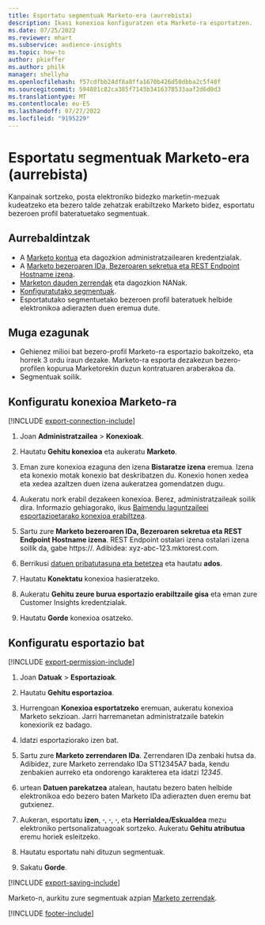 ```yaml
---
title: Esportatu segmentuak Marketo-era (aurrebista)
description: Ikasi konexioa konfiguratzen eta Marketo-ra esportatzen.
ms.date: 07/25/2022
ms.reviewer: mhart
ms.subservice: audience-insights
ms.topic: how-to
author: pkieffer
ms.author: philk
manager: shellyha
ms.openlocfilehash: f57cdfbb24df8a8ffa1670b426d50dbba2c5f40f
ms.sourcegitcommit: 594081c82ca385f7143b3416378533aaf2d6d0d3
ms.translationtype: MT
ms.contentlocale: eu-ES
ms.lasthandoff: 07/27/2022
ms.locfileid: "9195229"
---
```

# <a name="export-segments-to-marketo-preview"></a>Esportatu segmentuak Marketo-era (aurrebista)

Kanpainak sortzeko, posta elektroniko bidezko marketin-mezuak kudeatzeko eta bezero talde zehatzak erabiltzeko Marketo bidez, esportatu bezeroen profil bateratuetako segmentuak.

## <a name="prerequisites"></a>Aurrebaldintzak

- A [Marketo kontua](https://login.marketo.com/) eta dagozkion administratzailearen kredentzialak.
- A [Marketo bezeroaren IDa, Bezeroaren sekretua eta REST Endpoint Hostname izena](https://developers.marketo.com/rest-api/authentication/).
- [Marketon dauden zerrendak](https://docs.marketo.com/display/public/DOCS/Understanding+Static+Lists) eta dagozkion NANak.
- [Konfiguratutako segmentuak](segments.md).
- Esportatutako segmentuetako bezeroen profil bateratuek helbide elektronikoa adierazten duen eremua dute.

## <a name="known-limitations"></a>Muga ezagunak

- Gehienez milioi bat bezero-profil Marketo-ra esportazio bakoitzeko, eta horrek 3 ordu iraun dezake. Marketo-ra esporta dezakezun bezero-profilen kopurua Marketorekin duzun kontratuaren araberakoa da.
- Segmentuak soilik.

## <a name="set-up-connection-to-marketo"></a>Konfiguratu konexioa Marketo-ra

[!INCLUDE [export-connection-include](includes/export-connection-admn.md)]

1. Joan **Administratzailea** > **Konexioak**.

1. Hautatu **Gehitu konexioa** eta aukeratu **Marketo**.

1. Eman zure konexioa ezaguna den izena **Bistaratze izena** eremua. Izena eta konexio motak konexio bat deskribatzen du. Konexio honen xedea eta xedea azaltzen duen izena aukeratzea gomendatzen dugu.

1. Aukeratu nork erabil dezakeen konexioa. Berez, administratzaileak soilik dira. Informazio gehiagorako, ikus [Baimendu laguntzaileei esportazioetarako konexioa erabiltzea](connections.md#allow-contributors-to-use-a-connection-for-exports).

1. Sartu zure **Marketo bezeroaren IDa, Bezeroaren sekretua eta REST Endpoint Hostname izena**. REST Endpoint ostalari izena ostalari izena soilik da, gabe https://. Adibidea: xyz-abc-123.mktorest.com.

1. Berrikusi [datuen pribatutasuna eta betetzea](connections.md#data-privacy-and-compliance) eta hautatu **ados**.

1. Hautatu **Konektatu** konexioa hasieratzeko.

1. Aukeratu **Gehitu zeure burua esportazio erabiltzaile gisa** eta eman zure Customer Insights kredentzialak.

1. Hautatu **Gorde** konexioa osatzeko.

## <a name="configure-an-export"></a>Konfiguratu esportazio bat

[!INCLUDE [export-permission-include](includes/export-permission.md)]

1. Joan **Datuak** > **Esportazioak**.

1. Hautatu **Gehitu esportazioa**.

1. Hurrengoan **Konexioa esportatzeko** eremuan, aukeratu konexioa Marketo sekzioan. Jarri harremanetan administratzaile batekin konexiorik ez badago.

1. Idatzi esportaziorako izen bat.

1. Sartu zure **Marketo zerrendaren IDa**. Zerrendaren IDa zenbaki hutsa da. Adibidez, zure Marketo zerrendako IDa ST12345A7 bada, kendu zenbakien aurreko eta ondorengo karakterea eta idatzi *12345*.

1. urtean **Datuen parekatzea** atalean, hautatu bezero baten helbide elektronikoa edo bezero baten Marketo IDa adierazten duen eremu bat gutxienez.

1. Aukeran, esportatu **izen**, **·**, **·**, **·**, eta **Herrialdea/Eskualdea** mezu elektroniko pertsonalizatuagoak sortzeko. Aukeratu **Gehitu atributua** eremu horiek esleitzeko.

1. Hautatu esportatu nahi dituzun segmentuak.

1. Sakatu **Gorde**.

[!INCLUDE [export-saving-include](includes/export-saving.md)]

Marketo-n, aurkitu zure segmentuak azpian [Marketo zerrendak](https://docs.marketo.com/display/public/DOCS/Understanding+Static+Lists).

[!INCLUDE [footer-include](includes/footer-banner.md)]
